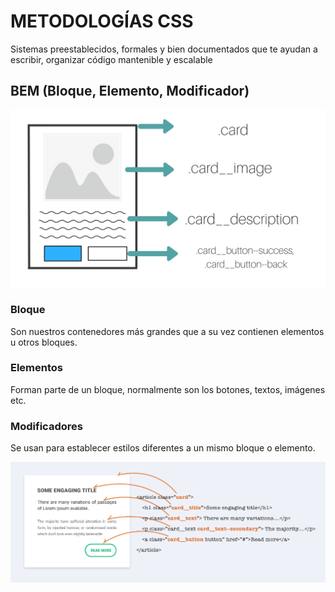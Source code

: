 # METODOLOGÍAS CSS
Sistemas preestablecidos, formales y bien documentados que te ayudan a escribir, organizar código mantenible y escalable

## BEM (Bloque, Elemento, Modificador)

![BEM-naming-convention](img/BEM-naming-conventions.png "BEM Naming Convention")

### Bloque
Son nuestros contenedores más grandes que a su vez contienen elementos u otros bloques.

### Elementos
Forman parte de un bloque, normalmente son los botones, textos, imágenes etc.

### Modificadores
Se usan para establecer estilos diferentes a un mismo bloque o elemento.

![BEM-use-explanation](img/BEM-use-explanation.png "BEM Use Explanation")
